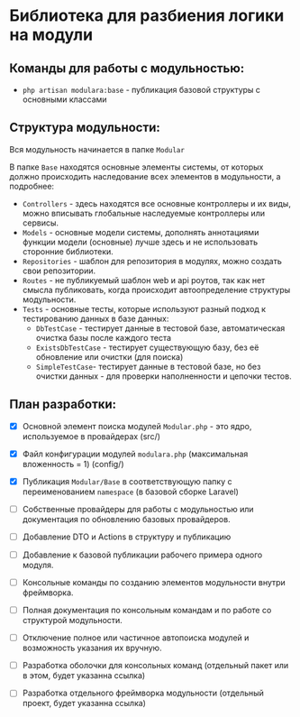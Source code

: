 # Библиотека для разбиения логики на модули

## Команды для работы с модульностью:

- `php artisan modulara:base` - публикация базовой структуры с основными классами

## Структура модульности:

Вся модульность начинается в папке `Modular`

В папке `Base` находятся основные элементы системы, от которых должно происходить наследование всех элементов в модульности, а подробнее:
- `Controllers` - здесь находятся все основные контроллеры и их виды, можно вписывать глобальные наследуемые контроллеры или сервисы.
- `Models` - основные модели системы, дополнять аннотациями функции модели (основные) лучше здесь и не использовать сторонние библиотеки.
- `Repositories` - шаблон для репозитория в модулях, можно создать свои репозитории.
- `Routes` - не публикуемый шаблон web и api роутов, так как нет смысла публиковать, когда происходит автоопределение структуры модульности.
- `Tests` - основные тесты, которые используют разный подход к тестированию данных в базе данных:
    - `DbTestCase` - тестирует данные в тестовой базе, автоматическая очистка базы после каждого теста
    - `ExistsDbTestCase` - тестирует существующую базу, без её обновление или очистки (для поиска)
    - `SimpleTestCase`- тестирует данные в тестовой базе, но без очистки данных - для проверки наполненности и цепочки тестов.

## План разработки:

- [x] Основной элемент поиска модулей `Modular.php` - это ядро, используемое в провайдерах (src/)
- [x] Файл конфигурации модулей `modulara.php` (максимальная вложенность = 1) (config/)
- [x] Публикация `Modular/Base` в соответствующую папку с переименованием `namespace` (в базовой сборке Laravel)
- [ ] Собственные провайдеры для работы с модульностью или документация по обновлению базовых провайдеров.
- [ ] Добавление DTO и Actions в структуру и публикацию  
- [ ] Добавление к базовой публикации рабочего примера одного модуля. 
- [ ] Консольные команды по созданию элементов модульности внутри фреймворка.
- [ ] Полная документация по консольным командам и по работе со структурой модульности.
- [ ] Отключение полное или частичное автопоиска модулей и возможность указания их вручную. 
- [ ] Разработка оболочки для консольных команд (отдельный пакет или в этом, будет указанна ссылка)
- [ ] Разработка отдельного фреймворка модульности (отдельный проект, будет указанна ссылка) 

 



